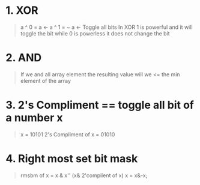 # 1. XOR
> a ^ 0 = a   <- 
> a ^ 1 = ~ a <- Toggle all bits
>In XOR 1 is powerful and it will toggle the bit while 0 is powerless it does not change the bit

# 2. AND 
> If we and all array element the resulting value will we <= the min element of the array

# 3. 2's Compliment == toggle all bit of a number x
>  x = 10101
> 2's Compliment of x = 01010

# 4. Right most set bit mask
> rmsbm of x  = x & x'' (x& 2'compilent of x)
> x  = x&-x;